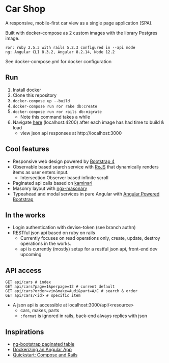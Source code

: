 # Car Shop

A responsive, mobile-first car view as a single page application (SPA).

Built with docker-compose as 2 custom images with the library Postgres image.

    ror: ruby 2.5.3 with rails 5.2.3 configured in --api mode
    ng: Angular CLI 8.3.2, Angular 8.2.14, Node 12.2

See docker-compose.yml for docker configuration

## Run
1. Install docker
2. Clone this repository
3. `docker-compose up --build`
4. `docker-compose run ror rake db:create`
5. `docker-compose run ror rails db:migrate`
    - Note this command takes a while
6. Navigate [here](http://localhost:4200) (localhost:4200) after each image has had time to build & load
   - view json api responses at http://localhost:3000

## Cool features
- Responsive web design powered by [Bootstrap 4](https://getbootstrap.com/docs/4.4/getting-started/introduction/)
- Observable based search service with [RxJS](https://rxjs-dev.firebaseapp.com/) that dynamically renders items as user enters input.
  - Intersection Observer based infinite scroll
- Paginated api calls based on [kaminari](https://github.com/kaminari/kaminari)
- Masonry layout with [ngx-masonary](https://www.npmjs.com/package/ngx-masonry)
- Typeahead and modal services in pure Angular with [Angular Powered Bootstrap](https://ng-bootstrap.github.io/#/home)
  
## In the works
- Login authentication with devise-token (see branch authn)
- RESTful json api based on ruby on rails
  - Currently focuses on read operations only, create, update, destroy operations in the works.
  - api is currently (mostly) setup for a restful json api, front-end dev upcoming

## API access
    GET api/cars # index
    GET api/cars?page=1&perpage=12 # current default
    GET api/cars?order=vin&make=Audi&part=A/C # search & order
    GET api/cars/<id> # specific item

- A json api is accessible at localhost:3000/api/\<resource>
    * cars, makes, parts
    * `:format` is ignored in rails, back-end always replies with json
        
## Inspirations
- [ng-bootstrap paginated table](https://ng-bootstrap.github.io/#/components/table/examples#complete)
- [Dockerizing an Angular App](https://mherman.org/blog/dockerizing-an-angular-app/)
- [Quickstart: Compose and Rails](https://docs.docker.com/compose/rails/)
